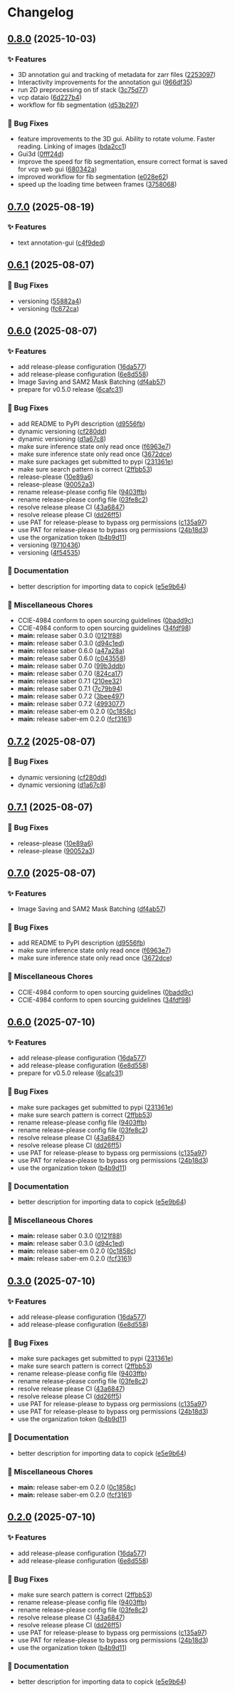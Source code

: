 # Changelog

## [0.8.0](https://github.com/chanzuckerberg/saber/compare/saber-em-v0.7.0...saber-em-v0.8.0) (2025-10-03)


### ✨ Features

* 3D annotation gui and tracking of metadata for zarr files ([2253097](https://github.com/chanzuckerberg/saber/commit/2253097524da325a6ee2f8ff189de39e63d258a5))
* Interactivity improvements for the annotation gui ([966df35](https://github.com/chanzuckerberg/saber/commit/966df354b045d0bac79d1be29954bd6c2fc43a6b))
* run 2D preprocessing on tif stack ([3c75d77](https://github.com/chanzuckerberg/saber/commit/3c75d7700a7259c851df22cbcf8a7d7597d6d68c))
* vcp dataio ([6d227b4](https://github.com/chanzuckerberg/saber/commit/6d227b4e59c3212f010be644f94c84876fe6cb2a))
* workflow for fib segmentation ([d53b297](https://github.com/chanzuckerberg/saber/commit/d53b29726981e2bd0f6c212b531276e8d23dadee))


### 🐞 Bug Fixes

* feature improvements to the 3D gui. Ability to rotate volume. Faster reading. Linking of images ([bda2cc1](https://github.com/chanzuckerberg/saber/commit/bda2cc13a25ac492f27e4b2a7f4f598f8ffc5b7a))
* Gui3d ([0fff24d](https://github.com/chanzuckerberg/saber/commit/0fff24db4aba9ce3c25fbb80768a996797ad871f))
* improve the speed for fib segmentation, ensure correct format is saved for vcp web gui ([680342a](https://github.com/chanzuckerberg/saber/commit/680342a9dc0ad93a98c348e548a8a2516eaa8d5f))
* improved workflow for fib segmentation ([e028e62](https://github.com/chanzuckerberg/saber/commit/e028e62ae91e5897ab463eb14a7cc35c0e16554f))
* speed up the loading time between frames ([3758068](https://github.com/chanzuckerberg/saber/commit/37580687df73495fd052d1a16c803ad9acdc52a8))

## [0.7.0](https://github.com/chanzuckerberg/saber/compare/saber-em-v0.6.1...saber-em-v0.7.0) (2025-08-19)


### ✨ Features

* text annotation-gui ([c4f9ded](https://github.com/chanzuckerberg/saber/commit/c4f9ded3414e2896da588303d5d30c21e73df4df))

## [0.6.1](https://github.com/chanzuckerberg/saber/compare/saber-em-v0.6.0...saber-em-v0.6.1) (2025-08-07)


### 🐞 Bug Fixes

* versioning ([55882a4](https://github.com/chanzuckerberg/saber/commit/55882a4d938dce8075f25e764dc2197d25eb075a))
* versioning ([fc672ca](https://github.com/chanzuckerberg/saber/commit/fc672cabfd756b5775e6b41d138eed2857ed254a))

## [0.6.0](https://github.com/chanzuckerberg/saber/compare/saber-em-v0.5.0...saber-em-v0.6.0) (2025-08-07)


### ✨ Features

* add release-please configuration ([16da577](https://github.com/chanzuckerberg/saber/commit/16da5771c2ba345ba0b2ebd0ec6d7e5e63280da4))
* add release-please configuration ([6e8d558](https://github.com/chanzuckerberg/saber/commit/6e8d55899533ed950433fee339c951a9a31d59b9))
* Image Saving and SAM2 Mask Batching ([df4ab57](https://github.com/chanzuckerberg/saber/commit/df4ab57d693af2451416ab5306ed596e936e5827))
* prepare for v0.5.0 release ([6cafc31](https://github.com/chanzuckerberg/saber/commit/6cafc31c4f3a5f71b490779aaed795a0f394ef8e))


### 🐞 Bug Fixes

* add README to PyPI description ([d9556fb](https://github.com/chanzuckerberg/saber/commit/d9556fb25453f2f15fbada3e1ccb51696d4aed4f))
* dynamic versioning ([cf280dd](https://github.com/chanzuckerberg/saber/commit/cf280dd2dca03eb645e5bd7fa6d1b5d554173cc4))
* dynamic versioning ([d1a67c8](https://github.com/chanzuckerberg/saber/commit/d1a67c808a05e606718624d587279260d12fe289))
* make sure inference state only read once ([f6963e7](https://github.com/chanzuckerberg/saber/commit/f6963e7545735ddbcfd46bd55048881e5072cc7a))
* make sure inference state only read once ([3672dce](https://github.com/chanzuckerberg/saber/commit/3672dce272d990010ce6f3c5d777e02e703d4ef7))
* make sure packages get submitted to pypi ([231361e](https://github.com/chanzuckerberg/saber/commit/231361eebab8a35b42e6f1466c5439a357f8b6df))
* make sure search pattern is correct ([2ffbb53](https://github.com/chanzuckerberg/saber/commit/2ffbb53c9aa64528095e331cd3203f5d151a1a78))
* release-please ([10e89a6](https://github.com/chanzuckerberg/saber/commit/10e89a6a06850e29a3d196a421ae3c4d84f25324))
* release-please ([90052a3](https://github.com/chanzuckerberg/saber/commit/90052a3984eddad8314f35f5ec158fb54dbd621f))
* rename release-please config file ([9403ffb](https://github.com/chanzuckerberg/saber/commit/9403ffbb3d293bc2b171828df81c8196ad977cb8))
* rename release-please config file ([03fe8c2](https://github.com/chanzuckerberg/saber/commit/03fe8c2f6df1b80b48d4ac696dbde85dc507eed0))
* resolve release please CI ([43a6847](https://github.com/chanzuckerberg/saber/commit/43a68470b266cfb9583be17d926549af7af7b09e))
* resolve release please CI ([dd26ff5](https://github.com/chanzuckerberg/saber/commit/dd26ff5230c636a61d5c34dff28d5fcfd554e1d0))
* use PAT for release-please to bypass org permissions ([c135a97](https://github.com/chanzuckerberg/saber/commit/c135a97bd76cfdcbf2a2edfa5ea38ed97bc3be3f))
* use PAT for release-please to bypass org permissions ([24b18d3](https://github.com/chanzuckerberg/saber/commit/24b18d30027315c9007d9db38b6b8637a3832a55))
* use the organization token ([b4b9d11](https://github.com/chanzuckerberg/saber/commit/b4b9d1179817c79b48af7b623fc1a9c82a9ca88d))
* versioning ([9710436](https://github.com/chanzuckerberg/saber/commit/9710436a68dd9f7484dedba78a9c70a60b0fa9d4))
* versioning ([4f54535](https://github.com/chanzuckerberg/saber/commit/4f545351cb0e169b369d002e21725c8900fc1c6d))


### 📝 Documentation

* better description for importing data to copick ([e5e9b64](https://github.com/chanzuckerberg/saber/commit/e5e9b64c514e9b8f5d7172d39dcb8f0e6b6d35c6))


### 🧹 Miscellaneous Chores

* CCIE-4984 conform to open sourcing guidelines ([0badd9c](https://github.com/chanzuckerberg/saber/commit/0badd9c579bd2cf94f57d977c482343bb5e79206))
* CCIE-4984 conform to open sourcing guidelines ([34fdf98](https://github.com/chanzuckerberg/saber/commit/34fdf9885140778f57667672358458744b6581cd))
* **main:** release saber 0.3.0 ([0121f88](https://github.com/chanzuckerberg/saber/commit/0121f887643c6e78d7f619d86981c6bac4adda62))
* **main:** release saber 0.3.0 ([d94c1ed](https://github.com/chanzuckerberg/saber/commit/d94c1eda84bf0f14a001a2c2ee9d1017d8ee49b5))
* **main:** release saber 0.6.0 ([a47a28a](https://github.com/chanzuckerberg/saber/commit/a47a28a616f09656e953483fac78a87dadda7da7))
* **main:** release saber 0.6.0 ([c043558](https://github.com/chanzuckerberg/saber/commit/c04355877191d04696633504f24da456cad81e73))
* **main:** release saber 0.7.0 ([99b3ddb](https://github.com/chanzuckerberg/saber/commit/99b3ddb1e3f8ecbeee5ab4b513761d847edbadfa))
* **main:** release saber 0.7.0 ([824ca17](https://github.com/chanzuckerberg/saber/commit/824ca172ea2b3e685b6082e5ce61dd173cb86ca8))
* **main:** release saber 0.7.1 ([210ee32](https://github.com/chanzuckerberg/saber/commit/210ee32d794da56dfd840849be9899f2f4079417))
* **main:** release saber 0.7.1 ([7c79b94](https://github.com/chanzuckerberg/saber/commit/7c79b9452e340c402a54019910437d38a8f4b807))
* **main:** release saber 0.7.2 ([3bee497](https://github.com/chanzuckerberg/saber/commit/3bee4971361a25f39f64df662ff9634fac5201a2))
* **main:** release saber 0.7.2 ([4993077](https://github.com/chanzuckerberg/saber/commit/4993077afd1b2a1dcfc9efe5102aaee1d0690f3b))
* **main:** release saber-em 0.2.0 ([0c1858c](https://github.com/chanzuckerberg/saber/commit/0c1858c9d61f64a159e2da3a52c0e7e288db7edc))
* **main:** release saber-em 0.2.0 ([fcf3161](https://github.com/chanzuckerberg/saber/commit/fcf3161d5c2353c701ff460e81c53a7ac1a753f8))

## [0.7.2](https://github.com/chanzuckerberg/saber/compare/saber-v0.7.1...saber-v0.7.2) (2025-08-07)


### 🐞 Bug Fixes

* dynamic versioning ([cf280dd](https://github.com/chanzuckerberg/saber/commit/cf280dd2dca03eb645e5bd7fa6d1b5d554173cc4))
* dynamic versioning ([d1a67c8](https://github.com/chanzuckerberg/saber/commit/d1a67c808a05e606718624d587279260d12fe289))

## [0.7.1](https://github.com/chanzuckerberg/saber/compare/saber-v0.7.0...saber-v0.7.1) (2025-08-07)


### 🐞 Bug Fixes

* release-please ([10e89a6](https://github.com/chanzuckerberg/saber/commit/10e89a6a06850e29a3d196a421ae3c4d84f25324))
* release-please ([90052a3](https://github.com/chanzuckerberg/saber/commit/90052a3984eddad8314f35f5ec158fb54dbd621f))

## [0.7.0](https://github.com/chanzuckerberg/saber/compare/saber-v0.6.0...saber-v0.7.0) (2025-08-07)


### ✨ Features

* Image Saving and SAM2 Mask Batching ([df4ab57](https://github.com/chanzuckerberg/saber/commit/df4ab57d693af2451416ab5306ed596e936e5827))


### 🐞 Bug Fixes

* add README to PyPI description ([d9556fb](https://github.com/chanzuckerberg/saber/commit/d9556fb25453f2f15fbada3e1ccb51696d4aed4f))
* make sure inference state only read once ([f6963e7](https://github.com/chanzuckerberg/saber/commit/f6963e7545735ddbcfd46bd55048881e5072cc7a))
* make sure inference state only read once ([3672dce](https://github.com/chanzuckerberg/saber/commit/3672dce272d990010ce6f3c5d777e02e703d4ef7))


### 🧹 Miscellaneous Chores

* CCIE-4984 conform to open sourcing guidelines ([0badd9c](https://github.com/chanzuckerberg/saber/commit/0badd9c579bd2cf94f57d977c482343bb5e79206))
* CCIE-4984 conform to open sourcing guidelines ([34fdf98](https://github.com/chanzuckerberg/saber/commit/34fdf9885140778f57667672358458744b6581cd))

## [0.6.0](https://github.com/chanzuckerberg/saber/compare/saber-v0.5.0...saber-v0.6.0) (2025-07-10)


### ✨ Features

* add release-please configuration ([16da577](https://github.com/chanzuckerberg/saber/commit/16da5771c2ba345ba0b2ebd0ec6d7e5e63280da4))
* add release-please configuration ([6e8d558](https://github.com/chanzuckerberg/saber/commit/6e8d55899533ed950433fee339c951a9a31d59b9))
* prepare for v0.5.0 release ([6cafc31](https://github.com/chanzuckerberg/saber/commit/6cafc31c4f3a5f71b490779aaed795a0f394ef8e))


### 🐞 Bug Fixes

* make sure packages get submitted to pypi ([231361e](https://github.com/chanzuckerberg/saber/commit/231361eebab8a35b42e6f1466c5439a357f8b6df))
* make sure search pattern is correct ([2ffbb53](https://github.com/chanzuckerberg/saber/commit/2ffbb53c9aa64528095e331cd3203f5d151a1a78))
* rename release-please config file ([9403ffb](https://github.com/chanzuckerberg/saber/commit/9403ffbb3d293bc2b171828df81c8196ad977cb8))
* rename release-please config file ([03fe8c2](https://github.com/chanzuckerberg/saber/commit/03fe8c2f6df1b80b48d4ac696dbde85dc507eed0))
* resolve release please CI ([43a6847](https://github.com/chanzuckerberg/saber/commit/43a68470b266cfb9583be17d926549af7af7b09e))
* resolve release please CI ([dd26ff5](https://github.com/chanzuckerberg/saber/commit/dd26ff5230c636a61d5c34dff28d5fcfd554e1d0))
* use PAT for release-please to bypass org permissions ([c135a97](https://github.com/chanzuckerberg/saber/commit/c135a97bd76cfdcbf2a2edfa5ea38ed97bc3be3f))
* use PAT for release-please to bypass org permissions ([24b18d3](https://github.com/chanzuckerberg/saber/commit/24b18d30027315c9007d9db38b6b8637a3832a55))
* use the organization token ([b4b9d11](https://github.com/chanzuckerberg/saber/commit/b4b9d1179817c79b48af7b623fc1a9c82a9ca88d))


### 📝 Documentation

* better description for importing data to copick ([e5e9b64](https://github.com/chanzuckerberg/saber/commit/e5e9b64c514e9b8f5d7172d39dcb8f0e6b6d35c6))


### 🧹 Miscellaneous Chores

* **main:** release saber 0.3.0 ([0121f88](https://github.com/chanzuckerberg/saber/commit/0121f887643c6e78d7f619d86981c6bac4adda62))
* **main:** release saber 0.3.0 ([d94c1ed](https://github.com/chanzuckerberg/saber/commit/d94c1eda84bf0f14a001a2c2ee9d1017d8ee49b5))
* **main:** release saber-em 0.2.0 ([0c1858c](https://github.com/chanzuckerberg/saber/commit/0c1858c9d61f64a159e2da3a52c0e7e288db7edc))
* **main:** release saber-em 0.2.0 ([fcf3161](https://github.com/chanzuckerberg/saber/commit/fcf3161d5c2353c701ff460e81c53a7ac1a753f8))

## [0.3.0](https://github.com/chanzuckerberg/saber/compare/saber-v0.2.0...saber-v0.3.0) (2025-07-10)


### ✨ Features

* add release-please configuration ([16da577](https://github.com/chanzuckerberg/saber/commit/16da5771c2ba345ba0b2ebd0ec6d7e5e63280da4))
* add release-please configuration ([6e8d558](https://github.com/chanzuckerberg/saber/commit/6e8d55899533ed950433fee339c951a9a31d59b9))


### 🐞 Bug Fixes

* make sure packages get submitted to pypi ([231361e](https://github.com/chanzuckerberg/saber/commit/231361eebab8a35b42e6f1466c5439a357f8b6df))
* make sure search pattern is correct ([2ffbb53](https://github.com/chanzuckerberg/saber/commit/2ffbb53c9aa64528095e331cd3203f5d151a1a78))
* rename release-please config file ([9403ffb](https://github.com/chanzuckerberg/saber/commit/9403ffbb3d293bc2b171828df81c8196ad977cb8))
* rename release-please config file ([03fe8c2](https://github.com/chanzuckerberg/saber/commit/03fe8c2f6df1b80b48d4ac696dbde85dc507eed0))
* resolve release please CI ([43a6847](https://github.com/chanzuckerberg/saber/commit/43a68470b266cfb9583be17d926549af7af7b09e))
* resolve release please CI ([dd26ff5](https://github.com/chanzuckerberg/saber/commit/dd26ff5230c636a61d5c34dff28d5fcfd554e1d0))
* use PAT for release-please to bypass org permissions ([c135a97](https://github.com/chanzuckerberg/saber/commit/c135a97bd76cfdcbf2a2edfa5ea38ed97bc3be3f))
* use PAT for release-please to bypass org permissions ([24b18d3](https://github.com/chanzuckerberg/saber/commit/24b18d30027315c9007d9db38b6b8637a3832a55))
* use the organization token ([b4b9d11](https://github.com/chanzuckerberg/saber/commit/b4b9d1179817c79b48af7b623fc1a9c82a9ca88d))


### 📝 Documentation

* better description for importing data to copick ([e5e9b64](https://github.com/chanzuckerberg/saber/commit/e5e9b64c514e9b8f5d7172d39dcb8f0e6b6d35c6))


### 🧹 Miscellaneous Chores

* **main:** release saber-em 0.2.0 ([0c1858c](https://github.com/chanzuckerberg/saber/commit/0c1858c9d61f64a159e2da3a52c0e7e288db7edc))
* **main:** release saber-em 0.2.0 ([fcf3161](https://github.com/chanzuckerberg/saber/commit/fcf3161d5c2353c701ff460e81c53a7ac1a753f8))

## [0.2.0](https://github.com/chanzuckerberg/saber/compare/saber-em-v0.1.0...saber-em-v0.2.0) (2025-07-10)


### ✨ Features

* add release-please configuration ([16da577](https://github.com/chanzuckerberg/saber/commit/16da5771c2ba345ba0b2ebd0ec6d7e5e63280da4))
* add release-please configuration ([6e8d558](https://github.com/chanzuckerberg/saber/commit/6e8d55899533ed950433fee339c951a9a31d59b9))


### 🐞 Bug Fixes

* make sure search pattern is correct ([2ffbb53](https://github.com/chanzuckerberg/saber/commit/2ffbb53c9aa64528095e331cd3203f5d151a1a78))
* rename release-please config file ([9403ffb](https://github.com/chanzuckerberg/saber/commit/9403ffbb3d293bc2b171828df81c8196ad977cb8))
* rename release-please config file ([03fe8c2](https://github.com/chanzuckerberg/saber/commit/03fe8c2f6df1b80b48d4ac696dbde85dc507eed0))
* resolve release please CI ([43a6847](https://github.com/chanzuckerberg/saber/commit/43a68470b266cfb9583be17d926549af7af7b09e))
* resolve release please CI ([dd26ff5](https://github.com/chanzuckerberg/saber/commit/dd26ff5230c636a61d5c34dff28d5fcfd554e1d0))
* use PAT for release-please to bypass org permissions ([c135a97](https://github.com/chanzuckerberg/saber/commit/c135a97bd76cfdcbf2a2edfa5ea38ed97bc3be3f))
* use PAT for release-please to bypass org permissions ([24b18d3](https://github.com/chanzuckerberg/saber/commit/24b18d30027315c9007d9db38b6b8637a3832a55))
* use the organization token ([b4b9d11](https://github.com/chanzuckerberg/saber/commit/b4b9d1179817c79b48af7b623fc1a9c82a9ca88d))


### 📝 Documentation

* better description for importing data to copick ([e5e9b64](https://github.com/chanzuckerberg/saber/commit/e5e9b64c514e9b8f5d7172d39dcb8f0e6b6d35c6))
